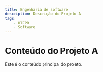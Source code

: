 ```yaml
---
title: Engenharia de software
description: Descrição do Projeto A
tags: 
    - UTFPR 
    - Software
---
```


# Conteúdo do Projeto A

Este é o conteúdo principal do projeto.
